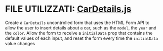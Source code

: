 # FILE UTILIZZATI: [CarDetails.js](./src/CarDetails.js)

Create a `CarDetails` uncontrolled form that uses the HTML Form API to allow the user to insert details about a car, such as the `model`, the `year` and the `color`. Allow the form to receive a `initialData` prop that contains the default values of each input, and reset the form every time the `initialData` value changes